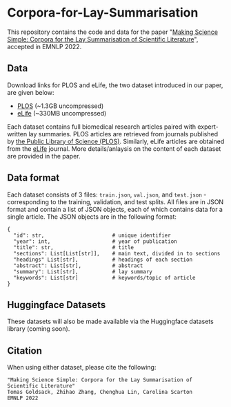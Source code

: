 # Corpora-for-Lay-Summarisation

This repository contains the code and data for the paper "[Making Science Simple: Corpora for the Lay Summarisation of Scientific Literature](https://arxiv.org/abs/2210.09932)", accepted in EMNLP 2022.

## Data

Download links for PLOS and eLife, the two dataset introduced in our paper, are given below:

* [PLOS](https://drive.google.com/file/d/1lZ6PCAtXvmGjRZyp3vQQCEgO_yerH62Q/view?usp=sharing) (~1.3GB uncompressed)
* [eLife](https://drive.google.com/file/d/1WKW8BAqluOlXrpy1B9mV3j3CtAK3JdnE/view?usp=sharing) (~330MB uncompressed)

Each dataset contains full biomedical research articles paired with expert-written lay summaries. PLOS articles are retrieved from journals published by [the Public Library of Science (PLOS)](https://plos.org/). Similarly, eLife articles are obtained from the [eLife](https://elifesciences.org/) journal. More details/anlaysis on the content of each dataset are provided in the paper.

## Data format
Each dataset consists of 3 files: `train.json`, `val.json`, and `test.json` - corresponding to the training, validation, and test splits. All files are in JSON format and contain a list of JSON objects, each of which contains data for a single article. The JSON objects are in the following format:

```
{
  "id": str,                      # unique identifier
  "year": int,                    # year of publication
  "title": str,                   # title
  "sections": List[List[str]],    # main text, divided in to sections
  "headings" List[str],           # headings of each section
  "abstract": List[str],          # abstract
  "summary": List[str],           # lay summary
  "keywords": List[str]           # keywords/topic of article
}
```

## Huggingface Datasets

These datasets will also be made available via the Huggingface datasets library (coming soon).

## Citation

When using either dataset, please cite the following:

```
"Making Science Simple: Corpora for the Lay Summarisation of Scientific Literature"
Tomas Goldsack, Zhihao Zhang, Chenghua Lin, Carolina Scarton
EMNLP 2022
```
